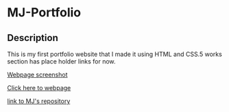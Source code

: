 # MJ-Portfolio

## Description
This is my first portfolio website that I made it using HTML and CSS.5 works section has place holder links for now.

[Webpage screenshot](assets/images/screencapture-127-0-0-1-5500-MJ-Portfolio-MJ-portfolio-web-index-html-2023-10-31-23_20_49.png)


[Click here to webpage](https://salala1005.github.io/MJ-portfolio-web/)

[link to MJ's repository](https://github.com/Salala1005/MJ-portfolio-web)